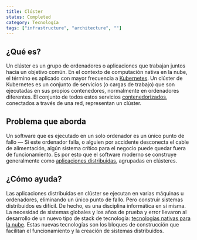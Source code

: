 ```yaml
---
title: Clúster
status: Completed
category: Tecnología
tags: ["infrastructure", "architecture", ""]
---
```


## ¿Qué es?

Un clúster es un grupo de ordenadores o aplicaciones que trabajan juntos hacia un objetivo común.
En el contexto de computación nativa en la nube, el término es aplicado con mayor frecuencia a [Kubernetes](/es/kubernetes/).
Un clúster de Kubernetes es un conjunto de servicios (o cargas de trabajo) que son ejecutadas en sus propios contenedores, normalmente en ordenadores diferentes.
El conjunto de todos estos servicios [contenedorizados](/containerization/), conectados a través de una red, representan un clúster.

## Problema que aborda

Un software que es ejecutado en un solo ordenador es un único punto de fallo
— Si este ordenador falla, o alguien por accidente desconecta el cable de alimentación,
algún sistema crítico para el negocio puede quedar fuera de funcionamiento.
Es por esto que el software moderno se construye generalmente como [aplicaciones distribuidas](/distributed-apps), agrupadas en clústeres.


## ¿Cómo ayuda?

Las aplicaciones distribuidas en clúster se ejecutan en varias máquinas u ordenadores, eliminando un único punto de fallo.
Pero construir sistemas distribuidos es difícil.
De hecho, es una disciplina informática en sí misma.
La necesidad de sistemas globales y los años de prueba y error llevaron al desarrollo de un nuevo tipo de stack de tecnología: [tecnologías nativas para la nube](/es/cloud-native-tech/).
Estas nuevas tecnologías son los bloques de construcción que facilitan el funcionamiento y la creación de sistemas distribuidos.
